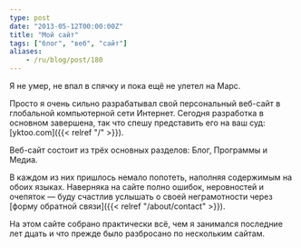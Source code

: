 ```yaml
---
type: post
date: "2013-05-12T00:00:00Z"
title: "Мой сайт"
tags: ["блог", "веб", "сайт"]
aliases:
    - /ru/blog/post/180
---
```


Я не умер, не впал в спячку и пока ещё не улетел на Марс.

Просто я очень сильно разрабатывал свой персональный веб-сайт в глобальной компьютерной сети Интернет. Сегодня разработка в основном завершена, так что спешу представить его на ваш суд: [yktoo.com]({{< relref "/" >}}).

Веб-сайт состоит из трёх основных разделов: Блог, Программы и Медиа.

В каждом из них пришлось немало попотеть, наполняя содержимым на обоих языках. Наверняка на сайте полно ошибок, неровностей и очепяток — буду счастлив услышать о своей неграмотности через [форму обратной связи]({{< relref "/about/contact" >}}).

На этом сайте собрано практически всё, чем я занимался последние лет дцать и что прежде было разбросано по нескольким сайтам.
